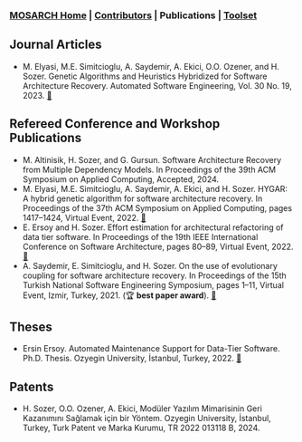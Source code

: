 ### [MOSARCH Home](./) | [Contributors](./people.html) | Publications | [Toolset](./toolset.html)

## Journal Articles
-  M. Elyasi, M.E. Simitcioglu, A. Saydemir, A. Ekici, O.O. Ozener, and H. Sozer. Genetic Algorithms and Heuristics Hybridized for Software
Architecture Recovery. Automated Software Engineering, Vol. 30 No. 19, 2023. [:page_with_curl:](https://doi.org/10.1007/s10515-023-00384-y)

## Refereed Conference and Workshop Publications
-  M. Altinisik, H. Sozer, and G. Gursun. Software Architecture Recovery from Multiple Dependency Models. In Proceedings of the 39th ACM Symposium on
Applied Computing, Accepted, 2024.
-  M. Elyasi, M.E. Simitcioglu, A. Saydemir, A. Ekici, and H. Sozer. HYGAR: A hybrid genetic
algorithm for software architecture recovery. In Proceedings of the 37th ACM Symposium on
Applied Computing, pages 1417–1424, Virtual Event, 2022. [:page_with_curl:](https://dl.acm.org/doi/pdf/10.1145/3477314.3507020)
- E. Ersoy and H. Sozer. Effort estimation for architectural refactoring of data tier software. In
Proceedings of the 19th IEEE International Conference on Software Architecture, pages 80–89,
Virtual Event, 2022. [:page_with_curl:](https://drive.google.com/file/d/1wlqPSalEa96GVBKB6NoCJPtJyu8Giel4/view)
- A. Saydemir, E. Simitcioglu, and H. Sozer. On the use of evolutionary coupling for
software architecture recovery. In Proceedings of the 15th Turkish National Software Engineering
Symposium, pages 1–11, Virtual Event, Izmir, Turkey, 2021. (:trophy: **best paper award**). [:page_with_curl:](https://drive.google.com/file/u/0/d/1X-qxxgmCIv_Yol5XEFd-D6fjhzSSwqyi/view)

## Theses
- Ersin Ersoy. Automated Maintenance Support for Data-Tier Software. Ph.D. Thesis. Ozyegin University, İstanbul, Turkey, 2022. [:page_with_curl:](https://tez.yok.gov.tr/UlusalTezMerkezi/TezGoster?key=RsTBl6RWK25OBMIKtIgYYaU24in1iZ3e82x9bXifG-nLmzwlyu124QSdxuOui6RA)

## Patents
- H. Sozer, O.O. Ozener, A. Ekici, Modüler Yazılım Mimarisinin Geri Kazanımını Sağlamak için bir Yöntem. Ozyegin University, İstanbul, Turkey, Turk Patent ve Marka Kurumu, TR 2022 013118 B, 2024. 
